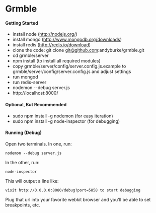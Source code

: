 Grmble
====

#### Getting Started

 * install node (http://nodejs.org/)
 * install mongo (http://www.mongodb.org/downloads)
 * install redis (http://redis.io/download)
 * clone the code: git clone git@github.com:andyburke/grmble.git
 * cd grmble/server
 * npm install (to install all required modules)
 * copy grmble/server/config/server.config.js.example to grmble/server/config/server.config.js and adjust settings
 * run mongod
 * run redis-server
 * nodemon --debug server.js
 * http://localhost:8000/

#### Optional, But Recommended

 * sudo npm install -g nodemon (for easy iteration)
 * sudo npm install -g node-inspector (for debugging)

#### Running (Debug)

Open two terminals.  In one, run:

    nodemon --debug server.js

In the other, run:

    node-inspector

This will output a line like:

    visit http://0.0.0.0:8080/debug?port=5858 to start debugging
    
Plug that url into your favorite webkit browser and you'll be able to set breakpoints, etc.


